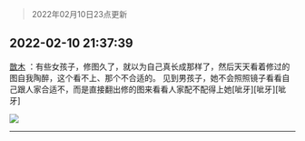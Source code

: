 > 2022年02月10日23点更新
<link rel="stylesheet" href="https://cdn.jsdelivr.net/gh/taotie6/sampleJSON@main/css/photo_show.css">
<meta name="referrer" content="no-referrer" />


 ## 2022-02-10 21:37:39 

 [㪚木](https://www.coolapk.com/feed/33452805?shareKey=YmM4YjA1MTg0NzMwNjIwNTI3OTg~) ：有些女孩子，修图久了，就以为自己真长成那样了，然后天天看着修过的图自我陶醉，这个看不上、那个不合适的。
见到男孩子，她不会照照镜子看看自己跟人家合适不，而是直接翻出修的图来看看人家配不配得上她[呲牙][呲牙][呲牙] 

<div class="album">
<img class="img-item" src="http://image.coolapk.com/feed/2022/0210/21/1081091_e0eb66e7_0257_6669_99@230x167.gif" />
</div>

 ------- 


